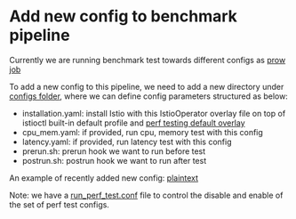# Add new config to benchmark pipeline

Currently we are running benchmark test towards different configs as [prow job](https://prow.istio.io/job-history/istio-prow/logs/daily-performance-benchmark)

To add a new config to this pipeline, we need to add a new directory under [configs folder](https://github.com/istio/tools/tree/master/perf/benchmark/configs/istio), where we can define config parameters structured as below:

- installation.yaml: install Istio with this IstioOperator overlay file on top of istioctl built-in default profile and [perf testing default overlay](https://github.com/istio/tools/tree/master/perf/istio-install/istioctl_profiles/default-overlay.yaml)
- cpu_mem.yaml: if provided, run cpu, memory test with this config
- latency.yaml: if provided, run latency test with this config
- prerun.sh: prerun hook we want to run before test
- postrun.sh: postrun hook we want to run after test

An example of recently added new config: [plaintext](https://github.com/istio/tools/tree/master/perf/benchmark/configs/istio/plaintext)

Note: we have a [run_perf_test.conf](./istio/run_perf_test.conf) file to control the disable and enable of the set of perf test configs.

